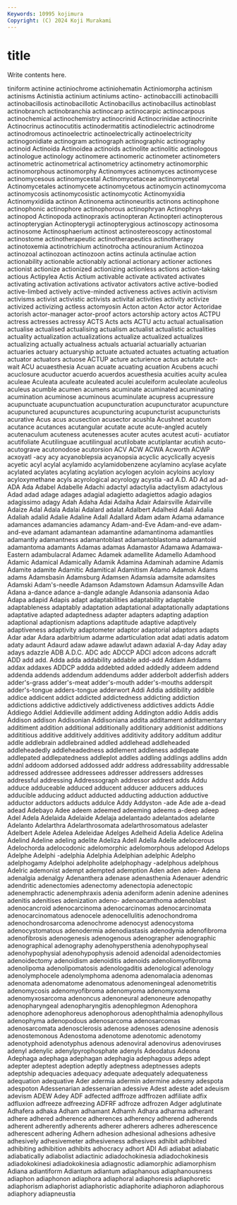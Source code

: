 ```yaml
---
Keywords: 10995 kojimura
Copyright: (C) 2024 Koji Murakami
---
```


# title

Write contents here.



tiniform actinine
actiniochrome actiniohematin Actiniomorpha actinism actinisms Actinistia actinium actiniums actino- actinobaccilli
actinobacilli actinobacillosis actinobacillotic Actinobacillus actinobacillus actinoblast actinobranch actinobranchia actinocarp actinocarpic
actinocarpous actinochemical actinochemistry actinocrinid Actinocrinidae actinocrinite Actinocrinus actinocutitis actinodermatitis actinodielectric
actinodrome actinodromous actinoelectric actinoelectrically actinoelectricity actinogonidiate actinogram actinograph actinographic actinography
actinoid Actinoida Actinoidea actinoids actinolite actinolitic actinologous actinologue actinology actinomere
actinomeric actinometer actinometers actinometric actinometrical actinometricy actinometry actinomorphic actinomorphous actinomorphy
Actinomyces actinomyces actinomycese actinomycesous actinomycestal Actinomycetaceae actinomycetal Actinomycetales actinomycete actinomycetous
actinomycin actinomycoma actinomycosis actinomycosistic actinomycotic Actinomyxidia Actinomyxidiida actinon Actinonema actinoneuritis
actinons actinophone actinophonic actinophore actinophorous actinophryan Actinophrys actinopod Actinopoda actinopraxis
actinopteran Actinopteri actinopterous actinopterygian Actinopterygii actinopterygious actinoscopy actinosoma actinosome Actinosphaerium
actinost actinostereoscopy actinostomal actinostome actinotherapeutic actinotherapeutics actinotherapy actinotoxemia actinotrichium actinotrocha
actinouranium Actinozoa actinozoal actinozoan actinozoon actins actinula actinulae action actionability
actionable actionably actional actionary actioner actiones actionist actionize actionized actionizing
actionless actions action-taking actious Actipylea Actis Actium activable activate activated
activates activating activation activations activator activators active active-bodied active-limbed actively
active-minded activeness actives activin activism activisms activist activistic activists activital
activities activity activize activized activizing actless actomyosin Acton acton Actor
actor Actoridae actorish actor-manager actor-proof actors actorship actory actos ACTPU
actress actresses actressy ACTS Acts acts ACTU actu actual actualisation
actualise actualised actualising actualism actualist actualistic actualities actuality actualization actualizations
actualize actualized actualizes actualizing actually actualness actuals actuarial actuarially actuarian
actuaries actuary actuaryship actuate actuated actuates actuating actuation actuator actuators
actuose ACTUP acture acturience actus actutate act-wait ACU acuaesthesia Acuan
acuate acuating acuation Acubens acuchi acuclosure acuductor acuerdo acuerdos acuesthesia
acuities acuity aculea aculeae Aculeata aculeate aculeated aculei aculeiform aculeolate
aculeolus aculeus acumble acumen acumens acuminate acuminated acuminating acumination acuminose
acuminous acuminulate acupress acupressure acupunctuate acupunctuation acupuncturation acupuncturator acupuncture acupunctured
acupunctures acupuncturing acupuncturist acupuncturists acurative Acus acus acusection acusector acushla
Acushnet acustom acutance acutances acutangular acutate acute acute-angled acutely acutenaculum
acuteness acutenesses acuter acutes acutest acuti- acutiator acutifoliate Acutilinguae acutilingual
acutilobate acutiplantar acutish acuto- acutograve acutonodose acutorsion ACV ACW ACWA
Acworth ACWP acxoyatl -acy acy acyanoblepsia acyanopsia acyclic acyclically acyesis
acyetic acyl acylal acylamido acylamidobenzene acylamino acylase acylate acylated acylates
acylating acylation acylogen acyloin acyloins acyloxy acyloxymethane acyls acyrological acyrology
acystia -ad A.D. AD Ad ad ad- ADA Ada Adabel
Adabelle Adachi adactyl adactylia adactylism adactylous Adad adad adage adages
adagial adagietto adagiettos adagio adagios adagissimo adagy Adah Adaha Adai
Adaiha Adair Adairsville Adairville Adaize Adal Adala Adalai Adalard adalat
Adalbert Adalheid Adali Adalia Adaliah adalid Adalie Adaline Adall Adallard
Adam adam Adama adamance adamances adamancies adamancy Adam-and-Eve Adam-and-eve adam-and-eve
adamant adamantean adamantine adamantinoma adamantlies adamantly adamantness adamantoblast adamantoblastoma adamantoid
adamantoma adamants Adamas adamas Adamastor Adamawa Adamawa-Eastern adambulacral Adamec Adamek
adamellite Adamello Adamhood Adamic Adamical Adamically Adamik Adamina Adaminah adamine
Adamis Adamite adamite Adamitic Adamitical Adamitism Adamo Adamok Adams adams
Adamsbasin Adamsburg Adamsen Adamsia adamsite adamsites Adamski Adam's-needle Adamson Adamstown
Adamsun Adamsville Adan Adana a-dance adance a-dangle adangle Adansonia adansonia
Adao Adapa adapid Adapis adapt adaptabilities adaptability adaptable adaptableness adaptably
adaptation adaptational adaptationally adaptations adaptative adapted adaptedness adapter adapters adapting
adaption adaptional adaptionism adaptions adaptitude adaptive adaptively adaptiveness adaptivity adaptometer
adaptor adaptorial adaptors adapts Adar adar Adara adarbitrium adarme adarticulation
adat adati adatis adatom adaty adaunt Adaurd adaw adawe adawlut
adawn adaxial A-day Aday aday adays adazzle ADB A.D.C. ADC
adc ADCCP ADCI adcon adcons adcraft ADD add add. Adda
adda addability addable add-add Addam Addams addax addaxes ADDCP addda
addebted added addedly addeem addend addenda addends addendum addendums adder
adderbolt adderfish adders adder's-grass adder's-meat adder's-mouth adder's-mouths adderspit adder's-tongue adders-tongue
adderwort Addi Addia addibility addible addice addicent addict addicted addictedness
addicting addiction addictions addictive addictively addictiveness addictives addicts Addie Addiego
Addiel Addieville addiment adding Addington addio Addis addis Addison addison
Addisonian Addisoniana addita additament additamentary additiment addition additional additionally additionary
additionist additions addititious additive additively additives additivity additory additum additur
addle addlebrain addlebrained addled addlehead addleheaded addleheadedly addleheadedness addlement addleness
addlepate addlepated addlepatedness addleplot addles addling addlings addlins addn addnl
addoom addorsed addossed addr address addressability addressable addressed addressee addressees
addresser addressers addresses addressful addressing Addressograph addressor addrest adds Addu
adduce adduceable adduced adducent adducer adducers adduces adducible adducing adduct
adducted adducting adduction adductive adductor adductors adducts addulce Addy Addyston
-ade Ade ade a-dead adead Adebayo Adee adeem adeemed adeeming
adeems a-deep adeep Adel Adela Adelaida Adelaide Adelaja adelantado adelantados
adelante Adelanto Adelarthra Adelarthrosomata adelarthrosomatous adelaster Adelbert Adele Adelea Adeleidae
Adelges Adelheid Adelia Adelice Adelina Adelind Adeline adeling adelite Adeliza
Adell Adella Adelle adelocerous Adelochorda adelocodonic adelomorphic adelomorphous adelopod Adelops
Adelphe Adelphi -adelphia Adelphia Adelphian adelphic Adelpho adelphogamy Adelphoi adelpholite
adelphophagy -adelphous adelphous Adelric ademonist adempt adempted ademption Aden aden
aden- Adena adenalgia adenalgy Adenanthera adenase adenasthenia Adenauer adendric adendritic
adenectomies adenectomy adenectopia adenectopic adenemphractic adenemphraxis adenia adeniform adenin adenine
adenines adenitis adenitises adenization adeno- adenoacanthoma adenoblast adenocancroid adenocarcinoma adenocarcinomas
adenocarcinomata adenocarcinomatous adenocele adenocellulitis adenochondroma adenochondrosarcoma adenochrome adenocyst adenocystoma adenocystomatous
adenodermia adenodiastasis adenodynia adenofibroma adenofibrosis adenogenesis adenogenous adenographer adenographic adenographical
adenography adenohypersthenia adenohypophyseal adenohypophysial adenohypophysis adenoid adenoidal adenoidectomies adenoidectomy adenoidism
adenoiditis adenoids adenoliomyofibroma adenolipoma adenolipomatosis adenologaditis adenological adenology adenolymphocele adenolymphoma
adenoma adenomalacia adenomas adenomata adenomatome adenomatous adenomeningeal adenometritis adenomycosis adenomyofibroma
adenomyoma adenomyxoma adenomyxosarcoma adenoncus adenoneural adenoneure adenopathy adenopharyngeal adenopharyngitis adenophlegmon
Adenophora adenophore adenophoreus adenophorous adenophthalmia adenophyllous adenophyma adenopodous adenosarcoma adenosarcomas
adenosarcomata adenosclerosis adenose adenoses adenosine adenosis adenostemonous Adenostoma adenotome adenotomic
adenotomy adenotyphoid adenotyphus adenous adenoviral adenovirus adenoviruses adenyl adenylic adenylpyrophosphate
adenyls Adeodatus Adeona Adephaga adephaga adephagan adephagia adephagous adeps adept
adepter adeptest adeption adeptly adeptness adeptnesses adepts adeptship adequacies adequacy
adequate adequately adequateness adequation adequative Ader adermia adermin adermine adesmy
adespota adespoton Adessenarian adessenarian adessive Adest adeste adet adeuism adevism
ADEW Adey ADF adfected adffroze adffrozen adfiliate adfix adfluxion adfreeze
adfreezing ADFRF adfroze adfrozen Adger adglutinate Adhafera adhaka Adham adhamant
Adhamh Adhara adharma adherant adhere adhered adherence adherences adherency adherend
adherends adherent adherently adherents adherer adherers adheres adherescence adherescent adhering
Adhern adhesion adhesional adhesions adhesive adhesively adhesivemeter adhesiveness adhesives adhibit
adhibited adhibiting adhibition adhibits adhocracy adhort ADI Adi adiabat adiabatic
adiabatically adiabolist adiactinic adiadochokinesia adiadochokinesis adiadokokinesi adiadokokinesia adiagnostic adiamorphic adiamorphism
Adiana adiantiform Adiantum adiantum adiaphanous adiaphanousness adiaphon adiaphonon adiaphora adiaphoral
adiaphoresis adiaphoretic adiaphorism adiaphorist adiaphoristic adiaphorite adiaphoron adiaphorous adiaphory adiapneustia
